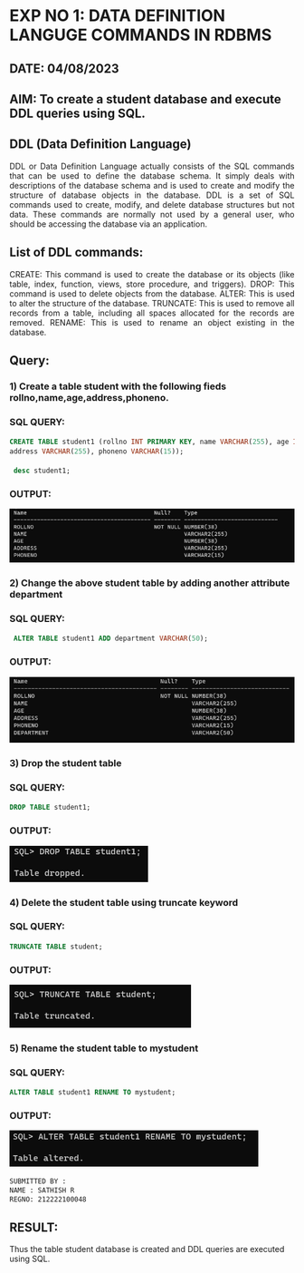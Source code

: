 # EXP NO 1: DATA DEFINITION LANGUGE COMMANDS IN RDBMS

## DATE: 04/08/2023

## AIM: To create a student database and execute DDL queries using SQL.

## DDL (Data Definition Language)
<div align="justify">
DDL or Data Definition Language actually consists of the SQL commands that can be used to define the database schema. It simply deals with descriptions of the database schema and is used to create and modify the structure of database objects in the database. DDL is a set of SQL commands used to create, modify, and delete database structures but not data. These commands are normally not used by a general user, who should be accessing the database via an application.
</div>
 
## List of DDL commands: 
<div align="justify">
CREATE: This command is used to create the database or its objects (like table, index, function, views, store procedure, and triggers).
DROP: This command is used to delete objects from the database.
ALTER: This is used to alter the structure of the database.
TRUNCATE: This is used to remove all records from a table, including all spaces allocated for the records are removed.
RENAME: This is used to rename an object existing in the database.
</div>

## Query:
### 1) Create a table student with the following fieds rollno,name,age,address,phoneno.

### SQL QUERY: 
```sql
CREATE TABLE student1 (rollno INT PRIMARY KEY, name VARCHAR(255), age INT,
address VARCHAR(255), phoneno VARCHAR(15));
 
 desc student1;
```

### OUTPUT:
![out](d1.png)

### 2) Change the above student table by adding another attribute department

### SQL QUERY: 
```sql
 ALTER TABLE student1 ADD department VARCHAR(50);
 ```
### OUTPUT:
 ![out](d2.png)

### 3) Drop the student table
 
### SQL QUERY: 
```sql
DROP TABLE student1;
```
### OUTPUT:
 ![out](d3.png)

### 4) Delete the student table using truncate keyword

### SQL QUERY: 
```sql
TRUNCATE TABLE student;
```

### OUTPUT:
![out](d4.png)


### 5) Rename the student table to mystudent

### SQL QUERY: 
```sql
ALTER TABLE student1 RENAME TO mystudent;
```
### OUTPUT:
![out](d5.png)

```
SUBMITTED BY :
NAME : SATHISH R
REGNO: 212222100048
```

## RESULT:
  Thus the table student database is created and DDL queries are executed using SQL.
